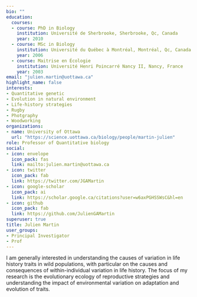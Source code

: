 ```yaml
---
bio: ""
education:
  courses:
  - course: PhD in Biology
    institution: Université de Sherbrooke, Sherbrooke, Qc, Canada
    year: 2010
  - course: MSc in Biology
    institution: Université du Québec à Montréal, Montréal, Qc, Canada
    year: 2006
  - course: Maitrise en Écologie
    institution: Université Henri Poincarré Nancy II, Nancy, France
    year: 2003
email: "julien.martin@uottawa.ca"
highlight_name: false
interests:
- Quantitative genetic
- Evolution in natural environment
- Life-history strategies
- Rugby
- Photgraphy
- Woodworking
organizations:
- name: University of Ottawa
  url: "https://science.uottawa.ca/biology/people/martin-julien"
role: Professor of Quantitative biology
social:
- icon: envelope
  icon_pack: fas
  link: mailto:julien.martin@uottawa.ca
- icon: twitter
  icon_pack: fab
  link: https://twitter.com/JGAMartin
- icon: google-scholar
  icon_pack: ai
  link: https://scholar.google.ca/citations?user=w6axPGHSSWsC&hl=en
- icon: github
  icon_pack: fab
  link: https://github.com/JulienGAMartin
superuser: true
title: Julien Martin
user_groups:
- Principal Investigator
- Prof
---
```


I am generally interested in understanding the causes of variation in life history traits in wild populations, with particular on the causes and consequences of within-individual variation in life history. The focus of my research is the evolutionary ecology of reproductive strategies and understanding the impact of environmental variation on adaptation and evolution of traits.
